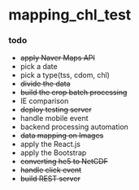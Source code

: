 # mapping_chl_test
### todo
* ~~apply Naver Maps API~~
* pick a date
* pick a type(tss, cdom, chl)
* ~~divide the data~~
* ~~build the crop batch processing~~
* IE comparison
* ~~deploy testing server~~
* handle mobile event 
* backend processing automation
* ~~data mapping on Images~~
* apply the React.js
* apply the Bootstrap
* ~~converting he5 to NetCDF~~
* ~~handle click event~~
* ~~build REST server~~
